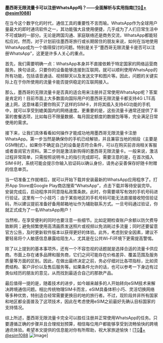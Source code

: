 **墨西哥无限流量卡可以注册WhatsApp吗？——全面解析与实用指南[[TG💪+ @esim1088](https://t.me/s/esim1088)]**

在当今这个数字化的时代，通信工具的重要性不言而喻。WhatsApp作为全球用户量最大的即时通讯软件之一，其功能强大且使用便捷，几乎成为了人们日常生活中不可或缺的一部分。无论是跨国沟通、家庭联络还是商务交流，WhatsApp都能轻松应对。然而，对于计划前往墨西哥旅行或长期居住的朋友来说，如何在当地使用WhatsApp成为一个值得探讨的问题。特别是关于“墨西哥无限流量卡是否可以注册WhatsApp”，这更是许多人关心的重点。

首先，我们需要明确一点：WhatsApp本身并不直接依赖于特定国家的网络运营商服务。换句话说，只要你的设备能够连接到互联网，就可以顺利使用WhatsApp的所有功能，包括语音通话、视频聊天以及发送文字和图片等。因此，问题的关键实际上在于你所使用的流量卡能否提供稳定的互联网接入。

那么，墨西哥的无限流量卡是否真的适合用来注册并正常使用WhatsApp呢？答案是肯定的！目前市面上大多数面向国际用户的墨西哥无限流量卡都支持4G LTE高速上网，这意味着只要你购买了这样的SIM卡，并将其插入支持4G功能的手机中，就可以享受到媲美国内的网络速度。更重要的是，这些流量卡通常还提供了丰富的套餐选项，比如每日不限量数据、每月固定额度的数据包等等，完全满足日常使用的需求。

接下来，让我们具体看看如何操作才能成功地用墨西哥无限流量卡注册WhatsApp。第一步当然是确保你的手机已经解锁，并且兼容当地的频段（主要是GSM制式）。如果你不确定自己的设备是否符合条件，可以在购买前咨询相关客服或者查阅官方资料。第二步则是激活新购得的墨西哥无限流量卡。一般来说，激活过程非常简单，只需按照说明书上的指引完成即可。需要注意的是，在首次插入SIM卡时，系统可能会提示你输入验证码以确认身份，请务必妥善保存好随卡附赠的信息单页。

当一切准备工作就绪后，就可以开始下载并安装最新的WhatsApp应用程序了。打开App Store或Google Play商店搜索“WhatsApp”，点击下载并等待安装完毕。安装完成后，启动程序并同意隐私政策条款。此时，你需要填写有效的手机号码进行验证。这里有一个小技巧：由于某些地区的手机号码可能无法直接接收短信验证码，所以建议提前准备好备用邮箱地址作为辅助联系方式。一旦号码通过验证，你就正式成为了一名WhatsApp用户！

当然啦，在享受便利的同时也要注意一些细节。比如定期检查账户余额以防欠费导致断网；避免频繁使用高清画质发送照片或视频以免消耗过多流量；同时还要留意官方公告，及时更新软件版本以获得更好的体验。此外，考虑到安全因素，建议不要轻易将个人敏感信息暴露给陌生人，尤其是在公共Wi-Fi环境下更需提高警惕。

除了以上提到的基本事项外，还有一个不容忽视的话题就是选择合适的流量卡供应商。市面上存在诸多品牌和服务商，它们之间可能存在价格差异、覆盖范围及服务质量等方面的区别。因此，在做出最终决定之前，务必仔细对比各项指标，比如资费结构、客户评价以及售后服务等。如果条件允许的话，也可以参考一下身边有过类似经历的朋友的意见，从而找到最适合自己的那款产品。

最后值得一提的是，随着技术的进步，如今越来越多的人开始转向eSIM技术来解决跨境通信问题。相比传统物理SIM卡而言，eSIM具备体积小巧、灵活切换网络等多种优势，特别适合经常需要更换目的地的旅行者。不过，现阶段并非所有国家和地区都全面普及了这项技术，因此在考虑使用eSIM之前最好先确认目标国家的支持情况。

综上所述，墨西哥无限流量卡完全可以胜任注册并正常使用WhatsApp的任务。只要遵循正确的步骤并且合理规划预算，相信每位用户都能够享受到流畅愉快的跨境通讯体验。希望本文提供的信息能对你有所帮助，祝大家旅途愉快！[[TG💪+ @esim1088](https://t.me/s/esim1088) ![Image](https://i.postimg.cc/4NQfJmqS/Snipaste-2025-05-13-00-14-12.png)]